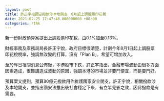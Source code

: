 ```yaml
---
layout: post
title: 許正宇指國安撥款涉本地開支　8月起上調股票印花稅
date: 2021-02-25 17:47:48.000000000 +08:00
categories: rthk
---
```


新一份財政預算案提出上調股票印花稅，由0.1%加至0.13%。

財經事務及庫務局局長許正宇說，政府目標很清楚，計劃今年8月1日起上調股票印花稅稅率，強調無改變的打算，沒有「Plan B」，希望可增加收入。

至於昨日相關消息公佈後，本港股市下跌，許正宇指出，金融市場波動由很多方面因素造成，很難講造成波動的原因，強調本港的市場並非要鬥便宜，而是要鬥好。

預算案又提到，預算80億元撥款用作維護國家安全開支，許正宇說，相關撥款涉及本地開支，並指出國安法推出後社會穩定下來，有立竿見影之效，因此撥款是有需要。
